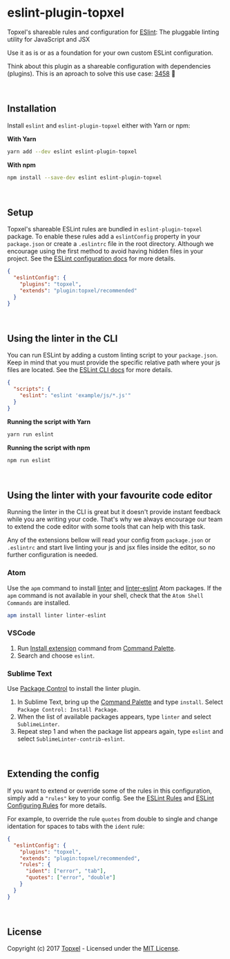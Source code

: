 # eslint-plugin-topxel

Topxel's shareable rules and configuration for [ESlint](https://eslint.org/): The pluggable linting utility for JavaScript and JSX

Use it as is or as a foundation for your own custom ESLint configuration.

Think about this plugin as a shareable configuration with dependencies (plugins). This is an aproach to solve this use case: [3458](https://github.com/eslint/eslint/issues/3458) 🤷

&nbsp;

## Installation

Install `eslint` and `eslint-plugin-topxel` either with Yarn or npm:

**With Yarn**

```bash
yarn add --dev eslint eslint-plugin-topxel
```

**With npm**

```bash
npm install --save-dev eslint eslint-plugin-topxel
```

&nbsp;

## Setup
Topxel's shareable ESLint rules are bundled in `eslint-plugin-topxel` package. To enable these rules add a `eslintConfig` property in your `package.json` or create a `.eslintrc` file in the root directory. Although we encourage using the first method to avoid having hidden files in your project. See the [ESLint configuration docs](https://eslint.org/docs/user-guide/configuring) for more details.

```json
{
  "eslintConfig": {
    "plugins": "topxel",
    "extends": "plugin:topxel/recommended"
  }
}
```

&nbsp;

## Using the linter in the CLI

You can run ESLint by adding a custom linting script to your `package.json`. Keep in mind that you must provide the specific relative path where your js files are located. See the [ESLint CLI docs](https://eslint.org/docs/user-guide/command-line-interface) for more details.

```json
{
  "scripts": {
    "eslint": "eslint 'example/js/*.js'"
  }
}
```

**Running the script with Yarn**

```bash
yarn run eslint
```

**Running the script with npm**

```bash
npm run eslint
```

&nbsp;

## Using the linter with your favourite code editor

Running the linter in the CLI is great but it doesn't provide instant feedback while you are writing your code. That's why we always encourage our team to extend the code editor with some tools that can help with this task.

Any of the extensions bellow will read your config from `package.json` or `.eslintrc` and start live linting your js and jsx files inside the editor, so no further configuration is needed.

### Atom

Use the `apm` command to install [linter](https://atom.io/packages/linter) and [linter-eslint](https://atom.io/packages/linter-eslint) Atom packages. If the `apm` command is not available in your shell, check that the `Atom Shell Commands` are installed.

```bash
apm install linter linter-eslint
```

### VSCode

1. Run [Install extension](https://code.visualstudio.com/docs/editor/extension-gallery#_install-an-extension) command from [Command Palette](https://code.visualstudio.com/Docs/editor/codebasics#_command-palette).
2. Search and choose `eslint`.

### Sublime Text

Use [Package Control](https://packagecontrol.io/installation) to install the linter plugin.

1. In Sublime Text, bring up the [Command Palette](http://docs.sublimetext.info/en/sublime-text-3/extensibility/command_palette.html) and type `install`. Select `Package Control: Install Package`.
2. When the list of available packages appears, type `linter` and select `SublimeLinter`.
3. Repeat step 1 and when the package list appears again, type `eslint` and select `SublimeLinter-contrib-eslint`.

&nbsp;

## Extending the config

If you want to extend or override some of the rules in this configuration, simply add a `"rules"` key to your config. See the [ESLint Rules](https://eslint.org/docs/rules/) and [ESLint Configuring Rules](https://eslint.org/docs/user-guide/configuring#configuring-rules) for more details.

For example, to override the rule `quotes` from double to single and change identation for spaces to tabs with the `ident` rule:

```json
{
  "eslintConfig": {
    "plugins": "topxel",
    "extends": "plugin:topxel/recommended",
    "rules": {
      "ident": ["error", "tab"],
      "quotes": ["error", "double"]
    }
  }
}
```
&nbsp;

## License

Copyright (c) 2017 [Topxel](https://github.com/topxel) - Licensed under the [MIT License](./LICENSE).
